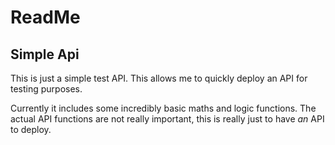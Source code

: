 # ReadMe

## Simple Api

This is just a simple test API. This allows me to quickly deploy an API for testing purposes.

Currently it includes some incredibly basic maths and logic functions. The actual API functions are not really important, this is really just to have *an* API to deploy.
